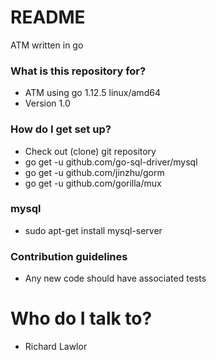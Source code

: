 # README #

ATM written in go

### What is this repository for? ###
* ATM using go 1.12.5 linux/amd64
* Version 1.0

### How do I get set up? ###
* Check out (clone) git repository
* go get -u github.com/go-sql-driver/mysql
* go get -u github.com/jinzhu/gorm
* go get -u github.com/gorilla/mux

### mysql ###
* sudo apt-get install mysql-server

### Contribution guidelines ###
* Any new code should have associated tests

# Who do I talk to?
* Richard Lawlor
